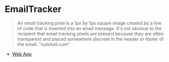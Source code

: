 # EmailTracker
> An email tracking pixel is a 1px by 1px square image created by a line of code that is inserted into an email message. It's not obvious to the recipient that email tracking pixels are present because they are often transparent and placed somewhere discreet in the header or footer of the email. "*nutshell.com*"

- [Web App](https://etracker.p3p.repl.co/)
